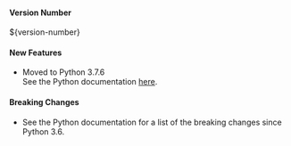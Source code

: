 #### Version Number
${version-number}

#### New Features
 - Moved to Python 3.7.6  
    See the Python documentation [here](https://docs.python.org/release/3.7.6/).

#### Breaking Changes
 - See the Python documentation for a list of the breaking changes since Python 3.6.
